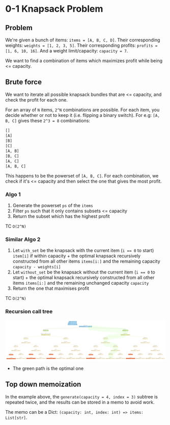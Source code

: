 # 0-1 Knapsack Problem 

## Problem

We're given a bunch of items: `items = [A, B, C, D]`.
Their corresponding weights: `weights = [1, 2, 3, 5]`.
Their corresponding profits: `profits = [1, 6, 10, 16]`.
And a weight limit/capacity: `capacity = 7`.

We want to find a combination of items which maximizes profit while being <= capacity.

## Brute force 

We want to iterate all possible knapsack bundles that are <= capacity, and check the profit for each one.

For an array of `N` items, `2^N` combinations are possible. For each item, you decide whether or not to keep it (i.e. flipping a binary switch). For e.g: `[A, B, C]` gives these `2^3 = 8` combinations: 

```
[]
[A]
[B]
[C]
[A, B]
[B, C]
[A, C]
[A, B, C]
```

This happens to be the powerset of `[A, B, C]`. For each combination, we check if it's <= capacity and then select the one that gives the most profit. 

### Algo 1

1. Generate the powerset `ps` of the `items`
2. Filter `ps` such that it only contains subsets <= capacity
3. Return the subset which has the highest profit

TC `O(2^N)`

### Similar Algo 2

1. Let `with_set` be the knapsack with the current item (`i == 0` to start) `item[i]` if within capacity + the optimal knapsack recursively constructed from all other items `items[i:]` and the remaining capacity `capacity - weights[i]`
2. Let `without_set` be the knapsack without the current item (`i == 0` to start) + the optimal knapsack recursively constructed from all other items `items[i:]` and the remaining unchanged capacity `capacity`
3. Return the one that maximises profit 

<!-- TODO: why is powerset and this recursive approach similar -->

TC `O(2^N)`

### Recursion call tree

![Call tree](./calltree.png)

- The green path is the optimal one

## Top down memoization

In the example above, the `generate(capacity = 4, index = 3)` subtree is repeated twice, and the results can be stored in a memo to avoid work.

The memo can be a Dict: `(capacity: int, index: int) => items: List[str]`.